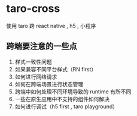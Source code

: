 # taro-cross
使用 taro 跨 react native , h5 , 小程序

## 跨端要注意的一些点
1. 样式一致性问题
2. 如果兼容不同平台样式（RN first）
3. 如何进行网络请求
4. 如何在跨端场景进行状态管理
5. 跨端中如何处理不同环境导致的 runtime 有所不同
6. 一些在原生应用中不支持的组件如何解决
7. 如何进行调试（h5 first , taro playground）
